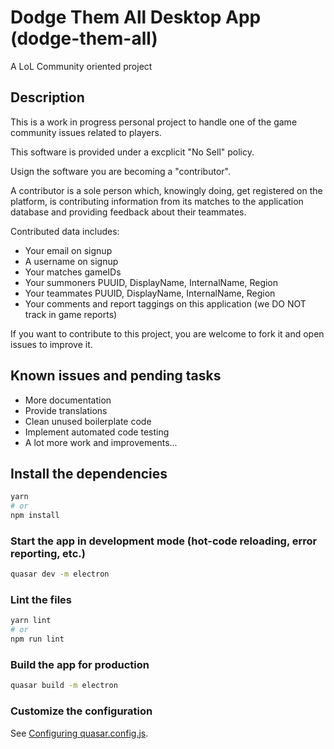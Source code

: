 # Dodge Them All Desktop App (dodge-them-all)

A LoL Community oriented project

## Description

This is a work in progress personal project to handle one of the game community issues related to players.

This software is provided under a excplicit "No Sell" policy.

Usign the software you are becoming a "contributor".

A contributor is a sole person which, knowingly doing, get registered on the platform, is contributing information from its matches to the application database and providing feedback about their teammates.

Contributed data includes:

- Your email on signup
- A username on signup
- Your matches gameIDs
- Your summoners PUUID, DisplayName, InternalName, Region
- Your teammates PUUID, DisplayName, InternalName, Region
- Your comments and report taggings on this application (we DO NOT track in game reports)

If you want to contribute to this project, you are welcome to fork it and open issues to improve it.

## Known issues and pending tasks

- More documentation
- Provide translations
- Clean unused boilerplate code
- Implement automated code testing
- A lot more work and improvements...

## Install the dependencies
```bash
yarn
# or
npm install
```

### Start the app in development mode (hot-code reloading, error reporting, etc.)
```bash
quasar dev -m electron
```


### Lint the files
```bash
yarn lint
# or
npm run lint
```

### Build the app for production
```bash
quasar build -m electron
```

### Customize the configuration
See [Configuring quasar.config.js](https://v2.quasar.dev/quasar-cli-vite/quasar-config-js).
